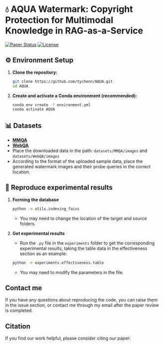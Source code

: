 # 💧 AQUA Watermark: Copyright Protection for Multimodal Knowledge in RAG-as-a-Service

[![Paper Status](https://img.shields.io/badge/Status-arXiv%20Preprint%20--%20Under%20Review-blue)](https://arxiv.org/abs/YOUR_ARXIV_ID)  [![License](https://img.shields.io/badge/license-MIT-green)](LICENSE) 

## ⚙️ Environment Setup


1.  **Clone the repository:**
    ```bash
    git clone https://github.com/tychenn/AQUA.git
    cd AQUA
    ```
2.  **Create and activate a Conda environment (recommended):**
    ```bash
    conda env create -f environment.yml
    conda activate AQUA
    ```

## 📊 Datasets 

* [**MMQA**]([https://github.com/allenai/multimodalqa])  
* [**WebQA**]([https://github.com/WebQnA/WebQA])  
* Place the downloaded data in the path: `datasets/MMQA/images` and `datasets/WebQA/images`
* According to the format of the uploaded sample data, place the generated watermark images and their probe queries in the correct location.

    
    
## 🚀 Reproduce experimental results


1.  **Forming the database**
    ```bash
    python -m utils.indexing_faiss
    ```
    * You may need to change the location of the target and source folders.

2.  **Get experimental results**
    * Run the `.py` file in the `experiments` folder to get the corresponding experimental results, taking the table data in the effectiveness section as an example:
    ```bash
    python -m experiments.effectiveness.table
    ```
    * You may need to modify the parameters in the file.

## Contact me
If you have any questions about reproducing the code, you can raise them in the issue section, or contact me through my email after the paper review is completed.


## Citation

If you find our work helpful, please consider citing our paper:

```bibtex
